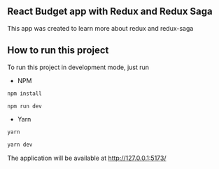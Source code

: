## React Budget app with Redux and Redux Saga

This app was created to learn more about redux and redux-saga

## How to run this project

To run this project in development mode, just run

- NPM

```sh
npm install
```

```sh
npm run dev
```

- Yarn

```sh
yarn
```

```sh
yarn dev
```

The application will be available at http://127.0.0.1:5173/
